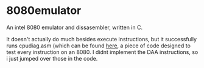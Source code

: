 # 8080emulator
An intel 8080 emulator and dissasembler, written in C. 

It doesn't actually do much besides execute instructions, but it successfully runs cpudiag.asm (which can be found [here](http://www.emulator101.com/files/cpudiag.asm), a piece of code designed to test every instruction on an 8080. I didnt implement the DAA instructions, so i just jumped over those in the code.
